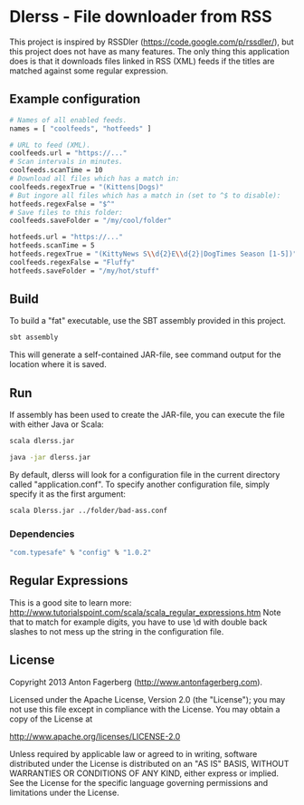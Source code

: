 # Dlerss - File downloader from RSS
This project is inspired by RSSDler (https://code.google.com/p/rssdler/), but this project does not have as many features.
The only thing this application does is that it downloads files linked in RSS (XML) feeds if the titles are matched against some regular expression.

## Example configuration
```bash
# Names of all enabled feeds.
names = [ "coolfeeds", "hotfeeds" ]

# URL to feed (XML).
coolfeeds.url = "https://..."
# Scan intervals in minutes.
coolfeeds.scanTime = 10
# Download all files which has a match in:
coolfeeds.regexTrue = "(Kittens|Dogs)"
# But ingore all files which has a match in (set to ^$ to disable):
hotfeeds.regexFalse = "$^"
# Save files to this folder:
coolfeeds.saveFolder = "/my/cool/folder"

hotfeeds.url = "https://..."
hotfeeds.scanTime = 5
hotfeeds.regexTrue = "(KittyNews S\\d{2}E\\d{2}|DogTimes Season [1-5])"
coolfeeds.regexFalse = "Fluffy"
hotfeeds.saveFolder = "/my/hot/stuff"
```

## Build
To build a "fat" executable, use the SBT assembly provided in this project.

```bash
sbt assembly
```

This will generate a self-contained JAR-file, see command output for the location where it is saved.

## Run
If assembly has been used to create the JAR-file, you can execute the file with either Java or Scala:
```bash
scala dlerss.jar
```

```bash
java -jar dlerss.jar
```

By default, dlerss will look for a configuration file in the current directory called "application.conf". To specify another configuration file, simply specify it as the first argument:
```bash
scala Dlerss.jar ../folder/bad-ass.conf
```

### Dependencies
```bash
"com.typesafe" % "config" % "1.0.2"
```

## Regular Expressions
This is a good site to learn more: http://www.tutorialspoint.com/scala/scala_regular_expressions.htm
Note that to match for example digits, you have to use \\d with double back slashes to not mess up the string in the configuration file.

## License
Copyright 2013 Anton Fagerberg (http://www.antonfagerberg.com).

Licensed under the Apache License, Version 2.0 (the "License"); you may not use this file except in compliance with the License. You may obtain a copy of the License at

http://www.apache.org/licenses/LICENSE-2.0

Unless required by applicable law or agreed to in writing, software distributed under the License is distributed on an "AS IS" BASIS, WITHOUT WARRANTIES OR CONDITIONS OF ANY KIND, either express or implied. See the License for the specific language governing permissions and limitations under the License.